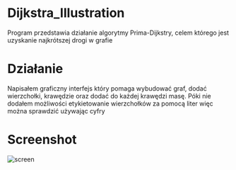 # Dijkstra_Illustration
Program przedstawia działanie algorytmy Prima-Dijkstry, celem którego jest uzyskanie najkrótszej drogi w grafie
# Działanie
Napisałem graficzny interfejs który pomaga wybudować graf, dodać wierzchołki, krawędzie oraz dodać do każdej krawędzi masę. Póki nie dodałem możliwości etykietowanie wierzchołków za pomocą liter więc można sprawdzić używając cyfry
# Screenshot
![screen](https://user-images.githubusercontent.com/19534189/92252827-7108c180-eed7-11ea-8736-15843f6bbf3b.png)
